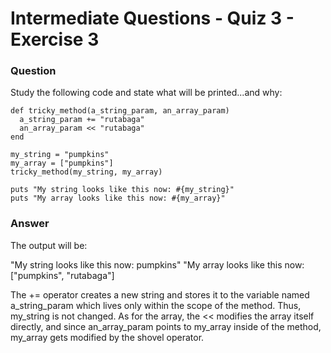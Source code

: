 # Intermediate Questions - Quiz 3 - Exercise 3

### Question
Study the following code and state what will be printed...and why:

```
def tricky_method(a_string_param, an_array_param)
  a_string_param += "rutabaga"
  an_array_param << "rutabaga"
end

my_string = "pumpkins"
my_array = ["pumpkins"]
tricky_method(my_string, my_array)

puts "My string looks like this now: #{my_string}"
puts "My array looks like this now: #{my_array}"
```

### Answer
The output will be:

"My string looks like this now: pumpkins"
"My array looks like this now: ["pumpkins", "rutabaga"]

The += operator creates a new string and stores it to the variable named a_string_param which lives only within the scope of the method. Thus, my_string is not changed. As for the array, the << modifies the array itself directly, and since an_array_param points to my_array inside of the method, my_array gets modified by the shovel operator.